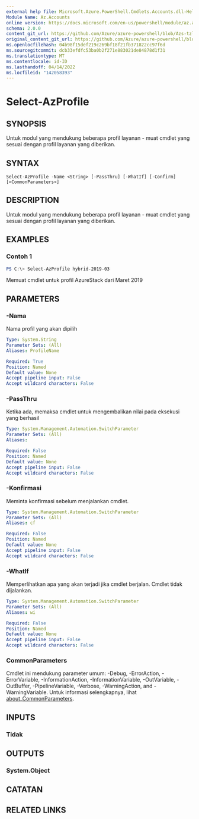 ```yaml
---
external help file: Microsoft.Azure.PowerShell.Cmdlets.Accounts.dll-Help.xml
Module Name: Az.Accounts
online version: https://docs.microsoft.com/en-us/powershell/module/az.accounts/select-azprofile
schema: 2.0.0
content_git_url: https://github.com/Azure/azure-powershell/blob/Azs-tzl/src/Accounts/Accounts/help/Select-AzProfile.md
original_content_git_url: https://github.com/Azure/azure-powershell/blob/Azs-tzl/src/Accounts/Accounts/help/Select-AzProfile.md
ms.openlocfilehash: 04b98f15def219c269bf18f21fb371822cc97f6d
ms.sourcegitcommit: dcb33efdfc53ba0b2f271e883021de84878d1f31
ms.translationtype: MT
ms.contentlocale: id-ID
ms.lasthandoff: 04/14/2022
ms.locfileid: "142058393"
---
```

# Select-AzProfile

## SYNOPSIS
Untuk modul yang mendukung beberapa profil layanan - muat cmdlet yang sesuai dengan profil layanan yang diberikan.

## SYNTAX

```
Select-AzProfile -Name <String> [-PassThru] [-WhatIf] [-Confirm] [<CommonParameters>]
```

## DESCRIPTION
Untuk modul yang mendukung beberapa profil layanan - muat cmdlet yang sesuai dengan profil layanan yang diberikan.

## EXAMPLES

### Contoh 1
```powershell
PS C:\> Select-AzProfile hybrid-2019-03
```

Memuat cmdlet untuk profil AzureStack dari Maret 2019

## PARAMETERS

### -Nama
Nama profil yang akan dipilih

```yaml
Type: System.String
Parameter Sets: (All)
Aliases: ProfileName

Required: True
Position: Named
Default value: None
Accept pipeline input: False
Accept wildcard characters: False
```

### -PassThru
Ketika ada, memaksa cmdlet untuk mengembalikan nilai pada eksekusi yang berhasil

```yaml
Type: System.Management.Automation.SwitchParameter
Parameter Sets: (All)
Aliases:

Required: False
Position: Named
Default value: None
Accept pipeline input: False
Accept wildcard characters: False
```

### -Konfirmasi
Meminta konfirmasi sebelum menjalankan cmdlet.

```yaml
Type: System.Management.Automation.SwitchParameter
Parameter Sets: (All)
Aliases: cf

Required: False
Position: Named
Default value: None
Accept pipeline input: False
Accept wildcard characters: False
```

### -WhatIf
Memperlihatkan apa yang akan terjadi jika cmdlet berjalan.
Cmdlet tidak dijalankan.

```yaml
Type: System.Management.Automation.SwitchParameter
Parameter Sets: (All)
Aliases: wi

Required: False
Position: Named
Default value: None
Accept pipeline input: False
Accept wildcard characters: False
```

### CommonParameters
Cmdlet ini mendukung parameter umum: -Debug, -ErrorAction, -ErrorVariable, -InformationAction, -InformationVariable, -OutVariable, -OutBuffer, -PipelineVariable, -Verbose, -WarningAction, and -WarningVariable. Untuk informasi selengkapnya, lihat [about_CommonParameters](http://go.microsoft.com/fwlink/?LinkID=113216).

## INPUTS

### Tidak

## OUTPUTS

### System.Object
## CATATAN

## RELATED LINKS
